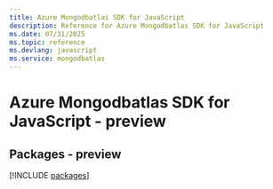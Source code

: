 ```yaml
---
title: Azure Mongodbatlas SDK for JavaScript
description: Reference for Azure Mongodbatlas SDK for JavaScript
ms.date: 07/31/2025
ms.topic: reference
ms.devlang: javascript
ms.service: mongodbatlas
---
```

# Azure Mongodbatlas SDK for JavaScript - preview
## Packages - preview
[!INCLUDE [packages](mongodbatlas-index.md)]